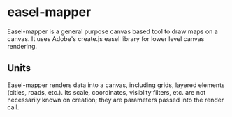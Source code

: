 # easel-mapper

Easel-mapper is a general purpose canvas based tool to draw maps on a canvas. It uses Adobe's create.js easel library
for lower level canvas rendering.

## Units

Easel-mapper renders data into a canvas, including grids, layered elements (cities, roads, etc.). Its scale, coordinates,
visiblity filters, etc. are not necessarily known on creation; they are parameters passed into the render call.